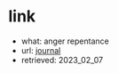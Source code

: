 # link
- what: anger repentance
- url: [journal](../../journal/journal_-_2023_02_07_Jones.md)
- retrieved: 2023_02_07

